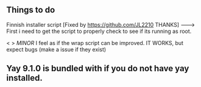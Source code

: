 ## Things to do
<X> Finnish installer script  [Fixed by https://github.com/JL2210 THANKS]
---> First i need to get the script to properly check to see if its running as root.

< > *MINOR* I feel as if the wrap script can be improved. IT WORKS, but expect bugs (make a issue if they exist)

## Yay 9.1.0 is bundled with if you do not have yay installed.

